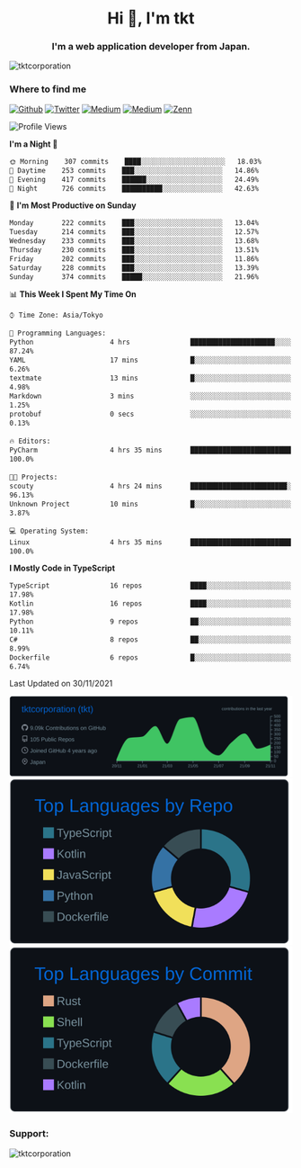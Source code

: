 <h1 align="center">Hi 👋, I'm tkt</h1>
<h3 align="center">I'm a web application developer from Japan.</h3>

<p align="left"> <img src="https://komarev.com/ghpvc/?username=tktcorporation&label=Profile%20views&color=0e75b6&style=flat" alt="tktcorporation" /> </p>

<h3>Where to find me</h3>
<p>
<a href="https://github.com/tktcorporation" target="_blank"><img alt="Github" src="https://img.shields.io/badge/GitHub-%2312100E.svg?&style=for-the-badge&logo=Github&logoColor=white" /></a>
<a href="https://twitter.com/tktcorporation" target="_blank"><img alt="Twitter" src="https://img.shields.io/badge/twitter-%231DA1F2.svg?&style=for-the-badge&logo=twitter&logoColor=white" /></a>
<a href="https://www.linkedin.com/in/tktcorporation" target="_blank"><img alt="Medium" src="https://img.shields.io/badge/linkdin-0a66c2.svg?&style=for-the-badge&logo=linkedin&logoColor=white" /></a>
<a href="https://qiita.com/tktcorporation" target="_blank"><img alt="Medium" src="https://img.shields.io/badge/qiita-55C500.svg?&style=for-the-badge&logo=qiita&logoColor=white" /></a>
<a href="https://zenn.dev/tktcorporation" target="_blank"><img alt="Zenn" src="https://img.shields.io/badge/Zenn-3EA8FF.svg?&style=for-the-badge&logo=Zenn&logoColor=white" /></a>
</p>
  
<!--START_SECTION:waka-->
![Profile Views](http://img.shields.io/badge/Profile%20Views-103-blue)

**I'm a Night 🦉** 

```text
🌞 Morning    307 commits    ████░░░░░░░░░░░░░░░░░░░░░   18.03% 
🌆 Daytime    253 commits    ███░░░░░░░░░░░░░░░░░░░░░░   14.86% 
🌃 Evening    417 commits    ██████░░░░░░░░░░░░░░░░░░░   24.49% 
🌙 Night      726 commits    ██████████░░░░░░░░░░░░░░░   42.63%

```
📅 **I'm Most Productive on Sunday** 

```text
Monday       222 commits    ███░░░░░░░░░░░░░░░░░░░░░░   13.04% 
Tuesday      214 commits    ███░░░░░░░░░░░░░░░░░░░░░░   12.57% 
Wednesday    233 commits    ███░░░░░░░░░░░░░░░░░░░░░░   13.68% 
Thursday     230 commits    ███░░░░░░░░░░░░░░░░░░░░░░   13.51% 
Friday       202 commits    ███░░░░░░░░░░░░░░░░░░░░░░   11.86% 
Saturday     228 commits    ███░░░░░░░░░░░░░░░░░░░░░░   13.39% 
Sunday       374 commits    █████░░░░░░░░░░░░░░░░░░░░   21.96%

```


📊 **This Week I Spent My Time On** 

```text
⌚︎ Time Zone: Asia/Tokyo

💬 Programming Languages: 
Python                   4 hrs               █████████████████████░░░░   87.24% 
YAML                     17 mins             █░░░░░░░░░░░░░░░░░░░░░░░░   6.26% 
textmate                 13 mins             █░░░░░░░░░░░░░░░░░░░░░░░░   4.98% 
Markdown                 3 mins              ░░░░░░░░░░░░░░░░░░░░░░░░░   1.25% 
protobuf                 0 secs              ░░░░░░░░░░░░░░░░░░░░░░░░░   0.13%

🔥 Editors: 
PyCharm                  4 hrs 35 mins       █████████████████████████   100.0%

🐱‍💻 Projects: 
scouty                   4 hrs 24 mins       ████████████████████████░   96.13% 
Unknown Project          10 mins             █░░░░░░░░░░░░░░░░░░░░░░░░   3.87%

💻 Operating System: 
Linux                    4 hrs 35 mins       █████████████████████████   100.0%

```

**I Mostly Code in TypeScript** 

```text
TypeScript               16 repos            ████░░░░░░░░░░░░░░░░░░░░░   17.98% 
Kotlin                   16 repos            ████░░░░░░░░░░░░░░░░░░░░░   17.98% 
Python                   9 repos             ██░░░░░░░░░░░░░░░░░░░░░░░   10.11% 
C#                       8 repos             ██░░░░░░░░░░░░░░░░░░░░░░░   8.99% 
Dockerfile               6 repos             █░░░░░░░░░░░░░░░░░░░░░░░░   6.74%

```



 Last Updated on 30/11/2021
<!--END_SECTION:waka-->

[![](https://raw.githubusercontent.com/tktcorporation/tktcorporation/master/profile-summary-card-output/github_dark/0-profile-details.svg)](https://github.com/vn7n24fzkq/github-profile-summary-cards)
[![](https://raw.githubusercontent.com/tktcorporation/tktcorporation/master/profile-summary-card-output/github_dark/1-repos-per-language.svg)](https://github.com/vn7n24fzkq/github-profile-summary-cards) [![](https://raw.githubusercontent.com/tktcorporation/tktcorporation/master/profile-summary-card-output/github_dark/2-most-commit-language.svg)](https://github.com/vn7n24fzkq/github-profile-summary-cards)

<h3 align="left">Support:</h3>
<p><a href="https://www.buymeacoffee.com/tktcorporation"> <img align="left" src="https://cdn.buymeacoffee.com/buttons/v2/default-yellow.png" height="50" width="210" alt="tktcorporation" /></a></p><br><br>
